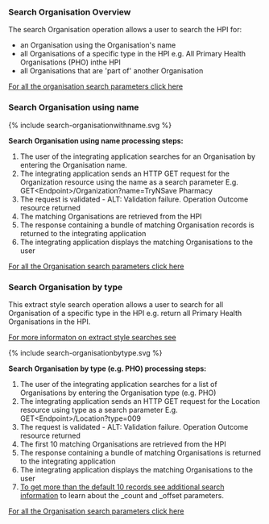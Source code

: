

### Search Organisation Overview

The search Organisation operation allows a user to search the HPI for:
* an Organisation using the Organisation's name
* all Organisations of a specific type in the HPI e.g. All Primary Health Organisations (PHO) inthe HPI
* all Organisations that are 'part of' another Organisation

[For all the organisation search parameters click here](/capabilityStatement.html#organization)


### Search Organisation using name

<div>
{% include search-organisationwithname.svg %}
</div>

**Search Organisation using name processing steps:**

1.	The user of the integrating application searches for an Organisation by entering the Organisation name.
2.	The integrating application sends an HTTP GET request for the Organization resource using the name as a search parameter
E.g. GET\<Endpoint>/Organization?name=TryNSave Pharmacy
3.	The request is validated - ALT: Validation failure. Operation Outcome resource returned
4.	The matching Organisations are retrieved from the HPI
5.	The response containing a bundle of matching Organisation records is returned to the integrating application
6.	The integrating application displays the matching Organisations to the user

[For all the Organisation search parameters click here](/capabilityStatement.html#organization)


### Search Organisation by type

This extract style search operation allows a user to search for all Organisation of a specific type in the HPI e.g. return all  Primary Health Organisations in the HPI.

[For more informaton on extract style searches see](/general.html#extract-style-hpi-searches)

<div>
{% include search-organisationbytype.svg %}
</div>

**Search Organisation by type (e.g. PHO) processing steps:**

1.	The user of the integrating application searches for a list of Organisations by entering the Organisation type (e.g. PHO)
2.	The integrating application sends an HTTP GET request for the Location resource using type as a search parameter
E.g. GET\<Endpoint>/Location?type=009
3.	The request is validated - ALT: Validation failure. Operation Outcome resource returned
4.	The first 10 matching Organisations are retrieved from the HPI
5.	The response containing a bundle of matching Organisations is returned to the integrating application
6.	The integrating application displays the matching Organisations to the user
7.	[To get more than the default 10 records see additional search information](/general.html#additional-search-parameters) to learn about the _count and _offset parameters.


[For all the Organisation search parameters click here](/capabilityStatement.html#organization)
